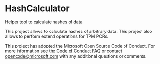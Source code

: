 # HashCalculator
Helper tool to calculate hashes of data

This project allows to calculate hashes of arbitrary data. This project also allows to perform extend operations for
TPM PCRs.

This project has adopted the [Microsoft Open Source Code of Conduct](https://opensource.microsoft.com/codeofconduct/).
For more information see the [Code of Conduct FAQ](https://opensource.microsoft.com/codeofconduct/faq/) or contact 
[opencode@microsoft.com](mailto:opencode@microsoft.com) with any additional questions or comments.

